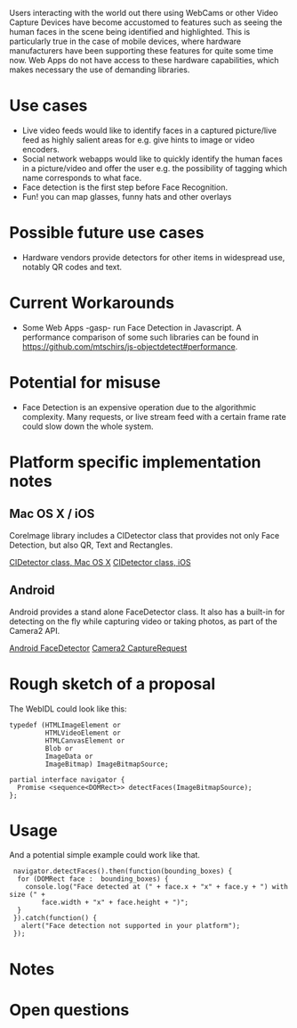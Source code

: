 Users interacting with the world out there using WebCams or other Video Capture Devices have become accustomed to features such as seeing the human faces in the scene being identified and highlighted. This is particularly true in the case of mobile devices, where hardware manufacturers have been supporting these features for quite some time now. Web Apps do not have access to these hardware capabilities, which makes necessary the use of demanding libraries.

Use cases
=========

* Live video feeds would like to identify faces in a captured picture/live feed as highly salient areas for e.g. give hints to image or video encoders.
* Social network webapps would like to quickly identify the human faces in a picture/video and offer the user e.g. the possibility of tagging which name corresponds to what face.
* Face detection is the first step before Face Recognition.
* Fun! you can map glasses, funny hats and other overlays

Possible future use cases
=========================

* Hardware vendors provide detectors for other items in widespread use, notably QR codes and text.

Current Workarounds
===================

* Some Web Apps -gasp- run Face Detection in Javascript. A performance comparison of some such libraries can be found in https://github.com/mtschirs/js-objectdetect#performance.

Potential for misuse
====================

* Face Detection is an expensive operation due to the algorithmic complexity. Many requests, or live stream feed with a certain frame rate could slow down the whole system.

Platform specific implementation notes
======================================

## Mac OS X / iOS

CoreImage library includes a CIDetector class that provides not only Face Detection, but also QR, Text and Rectangles.

[CIDetector class, Mac OS X](https://developer.apple.com/library/mac/documentation/CoreImage/Reference/CIDetector_Ref/)
[CIDetector class, iOS](https://developer.apple.com/library/ios/documentation/CoreImage/Reference/CIDetector_Ref/)

## Android

Android provides a stand alone FaceDetector class. It also has a built-in for detecting on the fly while capturing video or taking photos, as part of the Camera2 API.

[Android FaceDetector](https://developer.android.com/reference/android/media/FaceDetector.html)
[Camera2 CaptureRequest](https://developer.android.com/reference/android/hardware/camera2/CaptureRequest.html#STATISTICS_FACE_DETECT_MODE)

Rough sketch of a proposal
==========================

The WebIDL could look like this:

```
typedef (HTMLImageElement or
         HTMLVideoElement or
         HTMLCanvasElement or
         Blob or
         ImageData or
         ImageBitmap) ImageBitmapSource;

partial interface navigator {
  Promise <sequence<DOMRect>> detectFaces(ImageBitmapSource);
};
```

Usage
=====

And a potential simple example could work like that.

```
 navigator.detectFaces().then(function(bounding_boxes) {
  for (DOMRect face :  bounding_boxes) {
    console.log("Face detected at (" + face.x + "x" + face.y + ") with size (" +
        face.width + "x" + face.height + ")";
  }
 }).catch(function() {
   alert("Face detection not supported in your platform");
 });
```

Notes
=====


Open questions
==============

